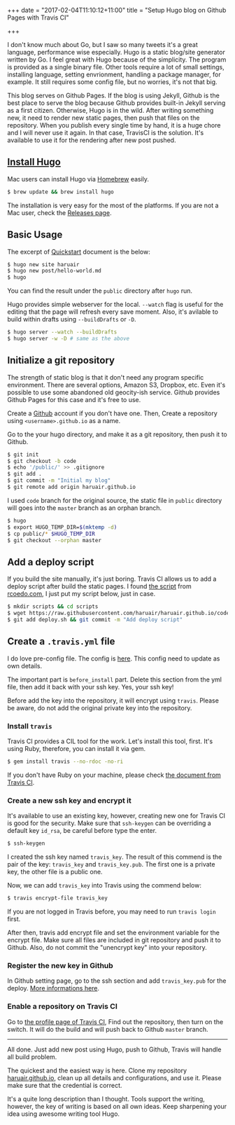+++
date = "2017-02-04T11:10:12+11:00"
title = "Setup Hugo blog on Github Pages with Travis CI"

+++

I don't know much about Go, but I saw so many tweets it's a great language,
performance wise especially. Hugo is a static blog/site generator written by Go.
I feel great with Hugo because of the simplicity. The program is provided as a
single binary file. Other tools require a lot of small settings, installing
language, setting envrionment, handling a package manager, for example. It still
requires some config file, but no worries, it's not that big.

This blog serves on Github Pages. If the blog is using Jekyll, Github is the
best place to serve the blog because Github provides built-in Jekyll serving as
a first citizen. Otherwise, Hugo is in the wild. After writing something new,
it need to render new static pages, then push that files on the repository.
When you publish every single time by hand, it is a huge chore and I will never
use it again. In that case, TravisCI is the solution. It's available to use
it for the rendering after new post pushed.

## [Install Hugo](https://gohugo.io/overview/installing/)

Mac users can install Hugo via [Homebrew](http://brew.sh/) easily.

```bash
$ brew update && brew install hugo
```

The installation is very easy for the most of the platforms. If you are not a
Mac user, check the [Releases page](https://github.com/spf13/hugo/releases).

## Basic Usage

The excerpt of [Quickstart](https://gohugo.io/overview/quickstart/) document is
the below:

```bash
$ hugo new site haruair
$ hugo new post/hello-world.md
$ hugo
```

You can find the result under the `public` directory after `hugo` run.

Hugo provides simple webserver for the local. `--watch` flag is useful for the
editing that the page will refresh every save moment. Also, it's avilable to
build within drafts using `--buildDrafts` or `-D`.

```bash
$ hugo server --watch --buildDrafts
$ hugo server -w -D # same as the above
```

## Initialize a git repository

The strength of static blog is that it don't need any program specific
environment. There are several options, Amazon S3, Dropbox, etc. Even it's
possible to use some abandoned old geocity-ish service. Github provides Github
Pages for this case and it's free to use.

Create a [Github](https://github.com) account if you don't have one. Then,
Create a repository using `<username>.github.io` as a name.

Go to the your hugo directory, and make it as a git repository, then push
it to Github.

```bash
$ git init
$ git checkout -b code
$ echo '/public/' >> .gitignore
$ git add .
$ git commit -m "Initial my blog"
$ git remote add origin haruair.github.io
```

I used `code` branch for the original source, the static file in `public`
directory will goes into the `master` branch as an orphan branch.

```bash
$ hugo
$ export HUGO_TEMP_DIR=$(mktemp -d)
$ cp public/* $HUGO_TEMP_DIR
$ git checkout --orphan master
```

## Add a deploy script

If you build the site manually, it's just boring. Travis CI allows us to add a
deploy script after build the static pages. I found
[the script](https://github.com/rcoedo/rcoedo.github.io/blob/source/scripts/deploy.sh)
from [rcoedo.com](http://rcoedo.com/post/hugo-static-site-generator/), I just
put my script below, just in case.

```bash
$ mkdir scripts && cd scripts
$ wget https://raw.githubusercontent.com/haruair/haruair.github.io/code/scripts/deploy.sh
$ git add deploy.sh && git commit -m "Add deploy script"
```

## Create a `.travis.yml` file

I do love pre-config file. The config is
[here](https://github.com/haruair/haruair.github.io/blob/code/.travis.yml).
This config need to update as own details.

The important part is `before_install` part. Delete this section from the yml
file, then add it back with your ssh key. Yes, your ssh key!

Before add the key into the repository, it will encrypt using `travis`. Please
be aware, do not add the original private key into the repository.

### Install `travis`

Travis CI provides a CIL tool for the work. Let's install this tool, first.
It's using Ruby, therefore, you can install it via gem.

```bash
$ gem install travis --no-rdoc -no-ri
```

If you don't have Ruby on your machine, please check
[the document from Travis CI](https://github.com/travis-ci/travis.rb#updating-your-ruby).

### Create a new ssh key and encrypt it

It's available to use an existing key, however, creating new one for Travis CI
is good for the security. Make sure that `ssh-keygen` can be overriding a
default key `id_rsa`, be careful before type the enter.

```bash
$ ssh-keygen
```

I created the ssh key named `travis_key`. The result of this commend is the
pair of the key: `travis_key` and `travis_key.pub`. The first one is a private
key, the other file is a public one.

Now, we can add `travis_key` into Travis using the commend below:

```bash
$ travis encrypt-file travis_key
```

If you are not logged in Travis before, you may need to run `travis login`
first.

After then, travis add encrypt file and set the environment variable for the
encrypt file. Make sure all files are included in git repository and push it
to Github. Also, do not commit the "unencrypt key" into your repository.

### Register the new key in Github

In Github setting page, go to the ssh section and add `travis_key.pub` for the
deploy. [More informations here](https://help.github.com/articles/adding-a-new-ssh-key-to-your-github-account/).

### Enable a repository on Travis CI

Go to [the profile page of Travis CI](https://travis-ci.org/profile), Find out
the repository, then turn on the switch. It will do the build and will push back
to Github `master` branch.

----

All done. Just add new post using Hugo, push to Github, Travis will handle all
build problem.

The quickest and the easiest way is here. Clone my repository
[haruair.github.io](http://github.com/haruair/haruair.github.io), clean up
all details and configurations, and use it. Please make sure that the credential
is correct.

It's a quite long description than I thought. Tools support the writing, however,
the key of writing is based on all own ideas. Keep sharpening your idea using
awesome writing tool Hugo.

